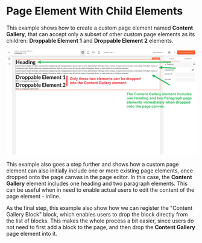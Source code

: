 # Page Element With Child Elements

This example shows how to create a custom page element named **Content Gallery**, that can accept only a subset of other custom page elements as its children: **Droppable Element 1** and **Droppable Element 2** elements.

![Content Gallery](./screenshot.png)

This example also goes a step further and shows how a custom page element can also initially include one or more existing page elements, once dropped onto the page canvas in the page editor. In this case, the **Content Gallery** element includes one heading and two paragraph elements. This can be useful when in need to enable actual users to edit the content of the page element - inline.

As the final step, this example also show how we can register the "Content Gallery Block" block, which enables users to drop the block directly from the list of blocks. This makes the whole process a bit easier, since users do not need to first add a block to the page, and then drop the **Content Gallery** page element into it.